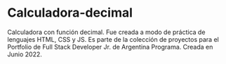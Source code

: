 # Calculadora-decimal
Calculadora con función decimal.
Fue creada a modo de práctica de lenguajes HTML, CSS y JS. 
Es parte de la colección de proyectos para el Portfolio de Full Stack Developer Jr. de Argentina Programa.
Creada en Junio 2022.
